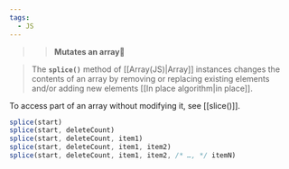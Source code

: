 ```yaml
---
tags:
  - JS
---
```

>>**Mutates an array**🔴

>The **`splice()`** method of [[Array(JS)|Array]] instances changes the contents of an array by removing or replacing existing elements and/or adding new elements [[In place algorithm|in place]].

To access part of an array without modifying it, see [[slice()]].

```js
splice(start)
splice(start, deleteCount)
splice(start, deleteCount, item1)
splice(start, deleteCount, item1, item2)
splice(start, deleteCount, item1, item2, /* …, */ itemN)
```